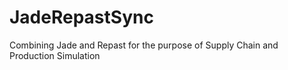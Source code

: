 JadeRepastSync
==============

Combining Jade and Repast for the purpose of Supply Chain and Production Simulation
